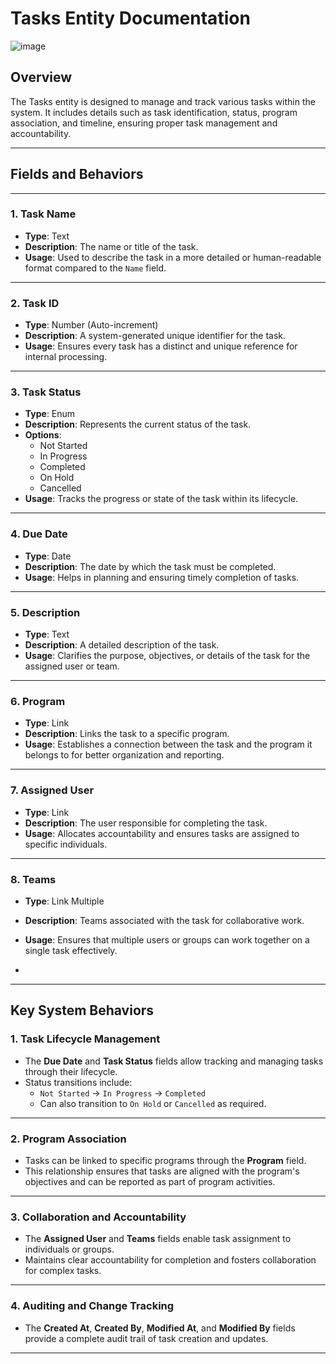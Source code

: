 
# Tasks Entity Documentation
![image](https://github.com/user-attachments/assets/708994a6-2b10-4dfd-ae5b-1424e406e83a)

## Overview
The Tasks entity is designed to manage and track various tasks within the system. It includes details such as task identification, status, program association, and timeline, ensuring proper task management and accountability.

---

## Fields and Behaviors


---
### 1. **Task Name**
- **Type**: Text
- **Description**: The name or title of the task.
- **Usage**: Used to describe the task in a more detailed or human-readable format compared to the `Name` field.

---

### 2. **Task ID**
- **Type**: Number (Auto-increment)
- **Description**: A system-generated unique identifier for the task.
- **Usage**: Ensures every task has a distinct and unique reference for internal processing.

---


### 3. **Task Status**
- **Type**: Enum
- **Description**: Represents the current status of the task.
- **Options**:
  - Not Started
  - In Progress
  - Completed
  - On Hold
  - Cancelled
- **Usage**: Tracks the progress or state of the task within its lifecycle.
---

### 4. **Due Date**
- **Type**: Date
- **Description**: The date by which the task must be completed.
- **Usage**: Helps in planning and ensuring timely completion of tasks.

---

### 5. **Description**
- **Type**: Text
- **Description**: A detailed description of the task.
- **Usage**: Clarifies the purpose, objectives, or details of the task for the assigned user or team.

---

### 6. **Program**
- **Type**: Link
- **Description**: Links the task to a specific program.
- **Usage**: Establishes a connection between the task and the program it belongs to for better organization and reporting.

---
### 7. **Assigned User**
- **Type**: Link
- **Description**: The user responsible for completing the task.
- **Usage**: Allocates accountability and ensures tasks are assigned to specific individuals.

---
### 8. **Teams**
- **Type**: Link Multiple
- **Description**: Teams associated with the task for collaborative work.
- **Usage**: Ensures that multiple users or groups can work together on a single task effectively.

- 

---

## Key System Behaviors

### 1. **Task Lifecycle Management**
- The **Due Date** and **Task Status** fields allow tracking and managing tasks through their lifecycle.
- Status transitions include:
  - `Not Started` → `In Progress` → `Completed`
  - Can also transition to `On Hold` or `Cancelled` as required.

---

### 2. **Program Association**
- Tasks can be linked to specific programs through the **Program** field.
- This relationship ensures that tasks are aligned with the program's objectives and can be reported as part of program activities.

---

### 3. **Collaboration and Accountability**
- The **Assigned User** and **Teams** fields enable task assignment to individuals or groups.
- Maintains clear accountability for completion and fosters collaboration for complex tasks.

---

### 4. **Auditing and Change Tracking**
- The **Created At**, **Created By**, **Modified At**, and **Modified By** fields provide a complete audit trail of task creation and updates.

---
